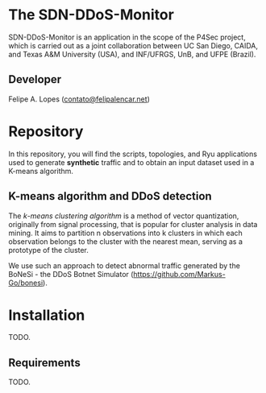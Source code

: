 # The SDN-DDoS-Monitor

SDN-DDoS-Monitor is an application in the scope of the P4Sec project, which is carried out as a joint collaboration between UC San Diego, CAIDA, and Texas A&M University (USA), and INF/UFRGS, UnB, and UFPE (Brazil).

## Developer
Felipe A. Lopes (contato@felipalencar.net)

# Repository

In this repository, you will find the scripts, topologies, and Ryu applications used to generate **synthetic** traffic and to obtain an input dataset used in a K-means algorithm.

## K-means algorithm and DDoS detection

The _k_-_means clustering algorithm_ is a method of vector quantization, originally from signal processing, that is popular for cluster analysis in data mining. It aims to partition n observations into k clusters in which each observation belongs to the cluster with the nearest mean, serving as a prototype of the cluster.

We use such an approach to detect abnormal traffic generated by the BoNeSi - the DDoS Botnet Simulator (https://github.com/Markus-Go/bonesi).

# Installation
TODO.

## Requirements
TODO.
